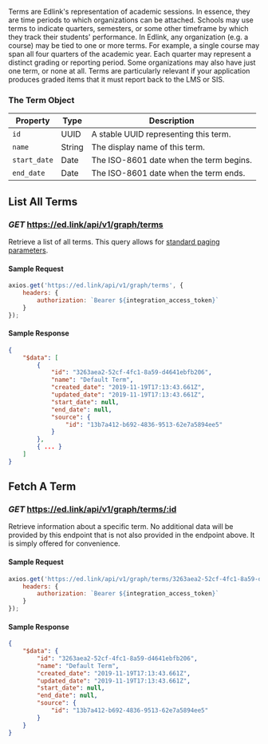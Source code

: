 Terms are Edlink's representation of academic sessions. In essence, they are time periods to which organizations can be attached. Schools may use terms to indicate quarters, semesters, or some other timeframe by which they track their students' performance. In Edlink, any organization (e.g. a course) may be tied to one or more terms. For example, a single course may span all four quarters of the academic year. Each quarter may represent a distinct grading or reporting period. Some organizations may also have just one term, or none at all. Terms are particularly relevant if your application produces graded items that it must report back to the LMS or SIS.

### The Term Object
| Property | Type | Description |
|---|---|---|
| `id` | UUID | A stable UUID representing this term. |
| `name` | String | The display name of this term. |
| `start_date` | Date | The ISO-8601 date when the term begins. |
| `end_date` | Date | The ISO-8601 date when the term ends. |

## List All Terms
### *GET* https://ed.link/api/v1/graph/terms

Retrieve a list of all terms. This query allows for [standard paging parameters](/docs/graph/paginated-requests).

#### Sample Request

```javascript
axios.get('https://ed.link/api/v1/graph/terms', {
    headers: {
        authorization: `Bearer ${integration_access_token}`
    }
});
```

#### Sample Response

```json
{
    "$data": [
        {
            "id": "3263aea2-52cf-4fc1-8a59-d4641ebfb206",
            "name": "Default Term",
            "created_date": "2019-11-19T17:13:43.661Z",
            "updated_date": "2019-11-19T17:13:43.661Z",
            "start_date": null,
            "end_date": null,
            "source": {
                "id": "13b7a412-b692-4836-9513-62e7a5894ee5"
            }
        },
        { ... }
    ]
}
```

## Fetch A Term
### *GET* https://ed.link/api/v1/graph/terms/:id

Retrieve information about a specific term. No additional data will be provided by this endpoint that is not also provided in the endpoint above. It is simply offered for convenience.

#### Sample Request

```javascript
axios.get('https://ed.link/api/v1/graph/terms/3263aea2-52cf-4fc1-8a59-d4641ebfb206', {
    headers: {
        authorization: `Bearer ${integration_access_token}`
    }
});
```

#### Sample Response

```json
{
    "$data": {
        "id": "3263aea2-52cf-4fc1-8a59-d4641ebfb206",
        "name": "Default Term",
        "created_date": "2019-11-19T17:13:43.661Z",
        "updated_date": "2019-11-19T17:13:43.661Z",
        "start_date": null,
        "end_date": null,
        "source": {
            "id": "13b7a412-b692-4836-9513-62e7a5894ee5"
        }
    }
}
```